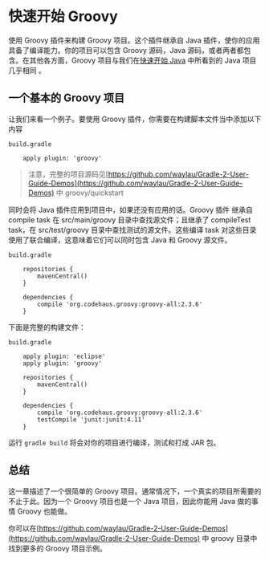 # 快速开始 Groovy

使用  Groovy 插件来构建  Groovy 项目。这个插件继承自  Java 插件，使你的应用具备了编译能力。你的项目可以包含 Groovy 源码，Java 源码，或者两者都包含。在其他各方面，Groovy 项目与我们在[快速开始 Java](java-quickstart.md) 中所看到的 Java 项目几乎相同 。

## 一个基本的 Groovy 项目

让我们来看一个例子。要使用 Groovy 插件，你需要在构建脚本文件当中添加以下内容

```
build.gradle

	apply plugin: 'groovy'
```

>注意，完整的项目源码见[https://github.com/waylau/Gradle-2-User-Guide-Demos](https://github.com/waylau/Gradle-2-User-Guide-Demos) 中 groovy/quickstart

同时会将 Java 插件应用到项目中，如果还没有应用的话。Groovy 插件 继承自  compile task 在 src/main/groovy 目录中查找源文件；且继承了 compileTest task，在 src/test/groovy 目录中查找测试的源文件。这些编译 task 对这些目录使用了联合编译，这意味着它们可以同时包含  Java 和 Groovy  源文件。

```
build.gradle

	repositories {
	    mavenCentral()
	}
	
	dependencies {
	    compile 'org.codehaus.groovy:groovy-all:2.3.6'
	}
```

下面是完整的构建文件：

```
build.gradle

	apply plugin: 'eclipse'
	apply plugin: 'groovy'
	
	repositories {
	    mavenCentral()
	}
	
	dependencies {
	    compile 'org.codehaus.groovy:groovy-all:2.3.6'
	    testCompile 'junit:junit:4.11'
	}
```

运行 `gradle build` 将会对你的项目进行编译，测试和打成 JAR 包。

## 总结

这一章描述了一个很简单的 Groovy 项目。通常情况下，一个真实的项目所需要的不止于此。因为一个 Groovy 项目也是一个 Java 项目，因此你能用 Java 做的事情 Groovy 也能做。

你可以在[https://github.com/waylau/Gradle-2-User-Guide-Demos](https://github.com/waylau/Gradle-2-User-Guide-Demos) 中 groovy 目录中找到更多的 Groovy 项目示例。